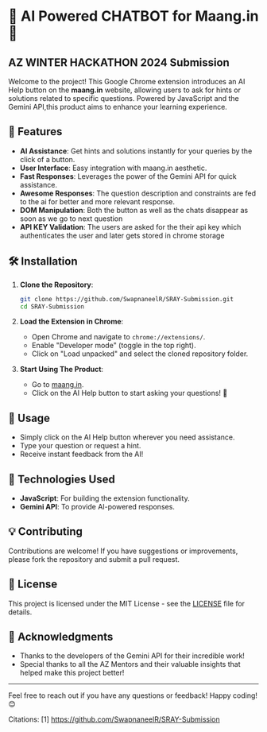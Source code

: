 
# 🌟 AI Powered CHATBOT for Maang.in 🌟

## AZ WINTER HACKATHON 2024 Submission
Welcome to the project! This Google Chrome extension introduces an AI Help button on the **maang.in** website, allowing users to ask for hints or solutions related to specific questions. Powered by JavaScript and the Gemini API,this product aims to enhance your learning experience.

## 🚀 Features

- **AI Assistance**: Get hints and solutions instantly for your queries by the click of a button.
- **User Interface**: Easy integration with maang.in aesthetic.
- **Fast Responses**: Leverages the power of the Gemini API for quick assistance.
- **Awesome Responses**: The question description and constraints are fed to the ai for better and more relevant response.
- **DOM Manipulation**: Both the button as well as the chats disappear as soon as we go to next question
- **API KEY Validation**: The users are asked for the their api key which authenticates the user and later gets stored in chrome storage

## 🛠️ Installation

1. **Clone the Repository**:
   ```bash
   git clone https://github.com/SwapnaneelR/SRAY-Submission.git
   cd SRAY-Submission
   ```

2. **Load the Extension in Chrome**:
   - Open Chrome and navigate to `chrome://extensions/`.
   - Enable "Developer mode" (toggle in the top right).
   - Click on "Load unpacked" and select the cloned repository folder.

3. **Start Using The Product**:
   - Go to [maang.in](https://maang.in).
   - Click on the AI Help button to start asking your questions! 💬

## 📖 Usage

- Simply click on the AI Help button wherever you need assistance.
- Type your question or request a hint.
- Receive instant feedback from the AI!

## 🤖 Technologies Used

- **JavaScript**: For building the extension functionality.
- **Gemini API**: To provide AI-powered responses.

## 💡 Contributing

Contributions are welcome! If you have suggestions or improvements, please fork the repository and submit a pull request.

## 📄 License

This project is licensed under the MIT License - see the [LICENSE](LICENSE) file for details.

## 🎉 Acknowledgments

- Thanks to the developers of the Gemini API for their incredible work!
- Special thanks to all the AZ Mentors and their valuable insights that helped make this project better!

---

Feel free to reach out if you have any questions or feedback! Happy coding! 😊

Citations:
[1] https://github.com/SwapnaneelR/SRAY-Submission